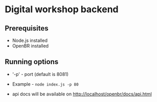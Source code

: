 # Digital workshop backend

## Prerequisites

- Node.js installed
- OpenBR installed

## Running options

- '-p' - port (default is 8081)

- Example - ```node index.js -p 80```

- api docs will be available on [http://localhost/openbr/docs/api.html]()